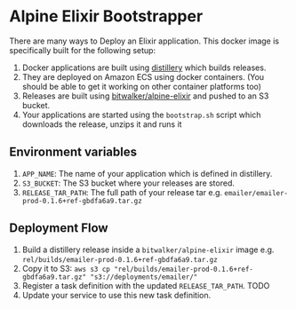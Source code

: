 # Alpine Elixir Bootstrapper

There are many ways to Deploy an Elixir application. This docker image is specifically
built for the following setup:

  1. Docker applications are built using [distillery](https://github.com/bitwalker/distillery) which builds releases.
  2. They are deployed on Amazon ECS using docker containers. (You should be able to get it working on other container platforms too)
  3. Releases are built using [bitwalker/alpine-elixir](https://hub.docker.com/r/bitwalker/alpine-elixir/) and pushed to an S3 bucket.
  4. Your applications are started using the `bootstrap.sh` script which downloads the release, unzips it and runs it

## Environment variables

  1. `APP_NAME`: The name of your application which is defined in distillery.
  2. `S3_BUCKET`: The S3 bucket where your releases are stored.
  3. `RELEASE_TAR_PATH`: The full path of your release tar e.g. `emailer/emailer-prod-0.1.6+ref-gbdfa6a9.tar.gz`

## Deployment Flow
  1. Build a distillery release inside a `bitwalker/alpine-elixir` image e.g. `rel/builds/emailer-prod-0.1.6+ref-gbdfa6a9.tar.gz`
  2. Copy it to S3: `aws s3 cp "rel/builds/emailer-prod-0.1.6+ref-gbdfa6a9.tar.gz" "s3://deployments/emailer/"`
  3. Register a task definition with the updated `RELEASE_TAR_PATH`. TODO
  4. Update your service to use this new task definition.
